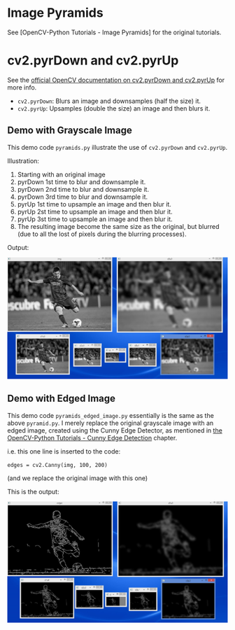 # Image Pyramids

See [OpenCV-Python Tutorials - Image Pyramids] for the original tutorials.

# cv2.pyrDown and cv2.pyrUp

See the [official OpenCV documentation on cv2.pyrDown and cv2.pyrUp](http://docs.opencv.org/modules/imgproc/doc/filtering.html) for more info.

- `cv2.pyrDown`: Blurs an image and downsamples (half the size) it.
- `cv2.pyrUp`: Upsamples (double the size) an image and then blurs it.

## Demo with Grayscale Image

This demo code `pyramids.py` illustrate the use of `cv2.pyrDown` and `cv2.pyrUp`.

Illustration:

1. Starting with an original image
2. pyrDown 1st time to blur and downsample it.
3. pyrDown 2nd time to blur and downsample it.
4. pyrDown 3rd time to blur and downsample it.
5. pyrUp 1st time to upsample an image and then blur it.
6. pyrUp 2st time to upsample an image and then blur it.
7. pyrUp 3st time to upsample an image and then blur it.
8. The resulting image become the same size as the original, but blurred (due to all the lost of pixels during the blurring processes).

Output:

![image_pyramid_down3_up3.png](./screenshots/image_pyramid_down3_up3.png)

## Demo with Edged Image

This demo code `pyramids_edged_image.py` essentially is the same as the above `pyramid.py`. I merely replace the original grayscale image with an edged image, created using the Cunny Edge Detector, as mentioned in [the OpenCV-Python Tutorials - Cunny Edge Detection](https://opencv-python-tutroals.readthedocs.org/en/latest/py_tutorials/py_imgproc/py_canny/py_canny.html#canny) chapter.

i.e. this one line is inserted to the code:

```.python
edges = cv2.Canny(img, 100, 200)
```

(and we replace the original image with this one)

This is the output:

![image_pyramid_down3_up3_edged_image.png](./screenshots/image_pyramid_down3_up3_edged_image.png)
